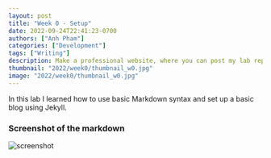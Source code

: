 ```yaml
---
layout: post
title: "Week 0 - Setup"
date: 2022-09-24T22:41:23-0700
authors: ["Anh Pham"]
categories: ["Development"]
tags: ["Writing"]
description: Make a professional website, where you can post my lab reports for the course.
thumbnail: "2022/week0/thumbnail_w0.jpg"
image: "2022/week0/thumbnail_w0.jpg"
---
```


In this lab I learned how to use basic Markdown syntax and set up a basic blog using Jekyll.

### Screenshot of the markdown

![screenshot](../../2022/week0/screenshot.png)
